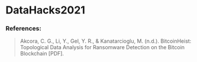# DataHacks2021
### References:

> Akcora, C. G., Li, Y., Gel, Y. R., &amp; Kanatarcioglu, M. (n.d.). BitcoinHeist: Topological Data Analysis for Ransomware Detection on the Bitcoin Blockchain [PDF].
